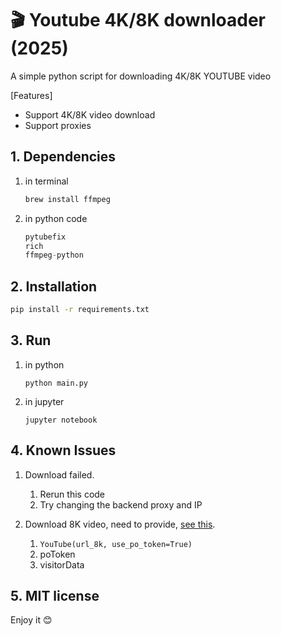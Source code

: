 # 🎬 Youtube 4K/8K downloader (2025)

A simple python script for downloading 4K/8K YOUTUBE video

[Features]  

- Support 4K/8K video download
- Support proxies  

## 1. Dependencies
1. in terminal
    ```sh
    brew install ffmpeg
    ```
2. in python code
    ```python
    pytubefix
    rich
    ffmpeg-python
    ```

## 2. Installation

```sh
pip install -r requirements.txt
```

## 3. Run

1. in python
    ```
    python main.py
    ```

2. in jupyter
    ```
    jupyter notebook
    ```

## 4. Known Issues
1. Download failed. 
    1. Rerun this code
    2. Try changing the backend proxy and IP
    
2. Download 8K video, need to provide, [see this](https://pytubefix.readthedocs.io/en/latest/user/po_token.html).
    1. `YouTube(url_8k, use_po_token=True)`
    2. poToken
    3. visitorData  


## 5. MIT license
Enjoy it 😊









